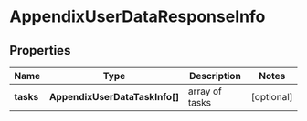 # AppendixUserDataResponseInfo

## Properties

| Name | Type | Description | Notes |
|------------ | ------------- | ------------- | -------------|
**tasks** | **AppendixUserDataTaskInfo[]** | array of tasks |[optional]|